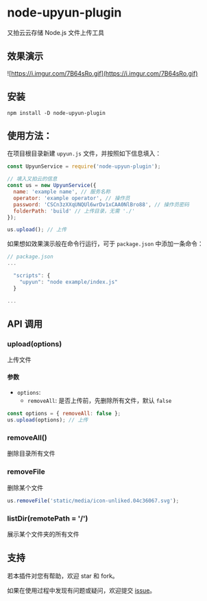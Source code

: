 # node-upyun-plugin

又拍云云存储 Node.js 文件上传工具

## 效果演示

![https://i.imgur.com/7B64sRo.gif](https://i.imgur.com/7B64sRo.gif)

## 安装

```terminal
npm install -D node-upyun-plugin
```

## 使用方法：

在项目根目录新建 `upyun.js` 文件，并按照如下信息填入：

```js
const UpyunService = require('node-upyun-plugin');

// 填入又拍云的信息
const us = new UpyunService({
  name: 'example name', // 服务名称
  operator: 'example operator', // 操作员
  password: 'CSCn3zXXqUNQUl6wrDv1xCAA0NlBro88', // 操作员密码
  folderPath: 'build' // 上传目录，无需 './'
});

us.upload(); // 上传
```

如果想如效果演示般在命令行运行，可于 `package.json` 中添加一条命令：

```js
// package.json
...

  "scripts": {
    "upyun": "node example/index.js"
  }

...
```

## API 调用

### upload(options)

上传文件

#### 参数

- `options`:
  - `removeAll`: 是否上传前，先删除所有文件，默认 `false`

```js
const options = { removeAll: false };
us.upload(options); // 上传
```

### removeAll()

删除目录所有文件

### removeFile

删除某个文件

```js
us.removeFile('static/media/icon-unliked.04c36067.svg');
```

### listDir(remotePath = '/')

展示某个文件夹的所有文件

## 支持

若本插件对您有帮助，欢迎 star 和 fork。

如果在使用过程中发现有问题或疑问，欢迎提交 [issue](https://github.com/realfrancisyan/node-upyun-plugin/issues)。
